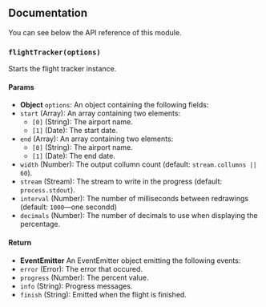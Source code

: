 ## Documentation

You can see below the API reference of this module.

### `flightTracker(options)`
Starts the flight tracker instance.

#### Params

- **Object** `options`: An object containing the following fields:
 - `start` (Array): An array containing two elements:
     - `[0]` (String): The airport name.
     - `[1]` (Date): The start date.
 - `end` (Array): An array containing two elements:
     - `[0]` (String): The airport name.
     - `[1]` (Date): The end date.
 - `width` (Number): The output collumn count (default: `stream.collumns || 60`).
 - `stream` (Stream): The stream to write in the progress (default: `process.stdout`).
 - `interval` (Number): The number of milliseconds between redrawings (default: `1000`—one secondd)
 - `decimals` (Number): The number of decimals to use when displaying the percentage.

#### Return
- **EventEmitter** An EventEmitter object emitting the following events:
 - `error` (Error): The error that occured.
 - `progress` (Number): The percent value.
 - `info` (String): Progress messages.
 - `finish` (String): Emitted when the flight is finished.

